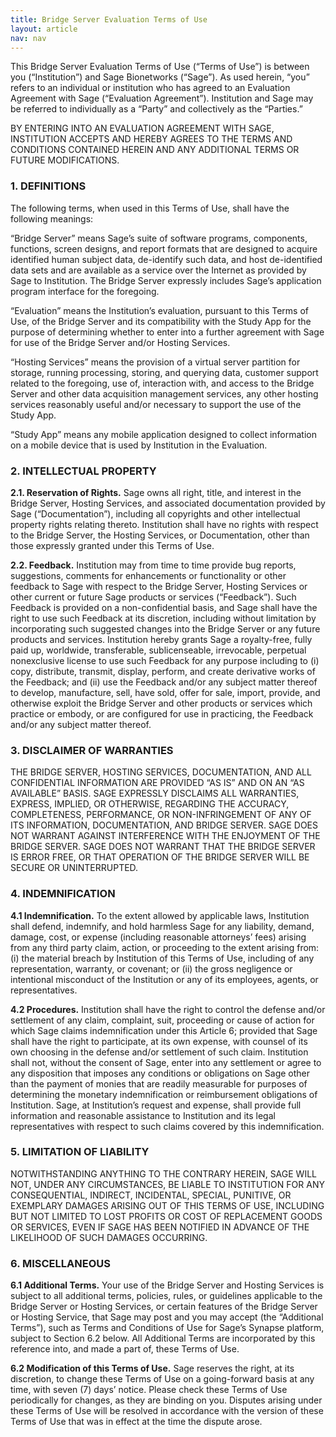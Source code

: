 ```yaml
---
title: Bridge Server Evaluation Terms of Use
layout: article
nav: nav
---
```


This Bridge Server Evaluation Terms of Use (“Terms of Use”) is between you (“Institution”) and Sage Bionetworks (“Sage”). As used herein, “you” refers to an individual or institution who has agreed to an Evaluation Agreement with Sage (“Evaluation Agreement”). Institution and Sage may be referred to individually as a “Party” and collectively as the “Parties.”

BY ENTERING INTO AN EVALUATION AGREEMENT WITH SAGE, INSTITUTION ACCEPTS AND HEREBY AGREES TO THE TERMS AND CONDITIONS CONTAINED HEREIN AND ANY ADDITIONAL TERMS OR FUTURE MODIFICATIONS.

### 1. DEFINITIONS 

The following terms, when used in this Terms of Use, shall have the following meanings: 

“Bridge Server” means Sage’s suite of software programs, components, functions, screen designs, and report formats that are designed to acquire identified human subject data, de-identify such data, and host de-identified data sets and are available as a service over the Internet as provided by Sage to Institution. The Bridge Server expressly includes Sage’s application program interface for the foregoing.

“Evaluation” means the Institution’s evaluation, pursuant to this Terms of Use, of the Bridge Server and its compatibility with the Study App for the purpose of determining whether to enter into a further agreement with Sage for use of the Bridge Server and/or Hosting Services. 

“Hosting Services” means the provision of a virtual server partition for storage, running processing, storing, and querying data, customer support related to the foregoing, use of, interaction with, and access to the Bridge Server and other data acquisition management services, any other hosting services reasonably useful and/or necessary to support the use of the Study App. 

“Study App” means any mobile application designed to collect information on a mobile device that is used by Institution in the Evaluation.

### 2. INTELLECTUAL PROPERTY 

**2.1. Reservation of Rights.** Sage owns all right, title, and interest in the Bridge Server, Hosting Services, and associated documentation provided by Sage (“Documentation”), including all copyrights and other intellectual property rights relating thereto. Institution shall have no rights with respect to the Bridge Server, the Hosting Services, or Documentation, other than those expressly granted under this Terms of Use.

**2.2. Feedback.** Institution may from time to time provide bug reports, suggestions, comments for enhancements or functionality or other feedback to Sage with respect to the Bridge Server, Hosting Services or other current or future Sage products or services (“Feedback”). Such Feedback is provided on a non-confidential basis, and Sage shall have the right to use such Feedback at its discretion, including without limitation by incorporating such suggested changes into the Bridge Server or any future products and services. Institution hereby grants Sage a royalty-free, fully paid up, worldwide, transferable, sublicenseable, irrevocable, perpetual nonexclusive license to use such Feedback for any purpose including to (i) copy, distribute, transmit, display, perform, and create derivative works of the Feedback; and (ii) use the Feedback and/or any subject matter thereof to develop, manufacture, sell, have sold, offer for sale, import, provide, and otherwise exploit the Bridge Server and other products or services which practice or embody, or are configured for use in practicing, the Feedback and/or any subject matter thereof.

### 3. DISCLAIMER OF WARRANTIES 

THE BRIDGE SERVER, HOSTING SERVICES, DOCUMENTATION, AND ALL CONFIDENTIAL INFORMATION ARE PROVIDED “AS IS” AND ON AN “AS AVAILABLE” BASIS. SAGE EXPRESSLY DISCLAIMS ALL WARRANTIES, EXPRESS, IMPLIED, OR OTHERWISE, REGARDING THE ACCURACY, COMPLETENESS, PERFORMANCE, OR NON-INFRINGEMENT OF ANY OF ITS INFORMATION, DOCUMENTATION, AND BRIDGE SERVER. SAGE DOES NOT WARRANT AGAINST INTERFERENCE WITH THE ENJOYMENT OF THE BRIDGE SERVER. SAGE DOES NOT WARRANT THAT THE BRIDGE SERVER IS ERROR FREE, OR THAT OPERATION OF THE BRIDGE SERVER WILL BE SECURE OR UNINTERRUPTED.

### 4. INDEMNIFICATION

**4.1 Indemnification.** To the extent allowed by applicable laws, Institution shall defend, indemnify, and hold harmless Sage for any liability, demand, damage, cost, or expense (including reasonable attorneys’ fees) arising from any third party claim, action, or proceeding to the extent arising from: (i) the material breach by Institution of this Terms of Use, including of any representation, warranty, or covenant; or (ii) the gross negligence or intentional misconduct of the Institution or any of its employees, agents, or representatives. 

**4.2 Procedures.** Institution shall have the right to control the defense and/or settlement of any claim, complaint, suit, proceeding or cause of action for which Sage claims indemnification under this Article 6; provided that Sage shall have the right to participate, at its own expense, with counsel of its own choosing in the defense and/or settlement of such claim. Institution shall not, without the consent of Sage, enter into any settlement or agree to any disposition that imposes any conditions or obligations on Sage other than the payment of monies that are readily measurable for purposes of determining the monetary indemnification or reimbursement obligations of Institution. Sage, at Institution’s request and expense, shall provide full information and reasonable assistance to Institution and its legal representatives with respect to such claims covered by this indemnification. 

### 5. LIMITATION OF LIABILITY 

NOTWITHSTANDING ANYTHING TO THE CONTRARY HEREIN, SAGE WILL NOT, UNDER ANY CIRCUMSTANCES, BE LIABLE TO INSTITUTION FOR ANY CONSEQUENTIAL, INDIRECT, INCIDENTAL, SPECIAL, PUNITIVE, OR EXEMPLARY DAMAGES ARISING OUT OF THIS TERMS OF USE, INCLUDING BUT NOT LIMITED TO LOST PROFITS OR COST OF REPLACEMENT GOODS OR SERVICES, EVEN IF SAGE HAS BEEN NOTIFIED IN ADVANCE OF THE LIKELIHOOD OF SUCH DAMAGES OCCURRING.

### 6. MISCELLANEOUS

**6.1 Additional Terms.** Your use of the Bridge Server and Hosting Services is subject to all additional terms, policies, rules, or guidelines applicable to the Bridge Server or Hosting Services, or certain features of the Bridge Server or Hosting Service, that Sage may post and you may accept (the “Additional Terms”), such as Terms and Conditions of Use for Sage’s Synapse platform, subject to Section 6.2 below. All Additional Terms are incorporated by this reference into, and made a part of, these Terms of Use.

**6.2 Modification of this Terms of Use.** Sage reserves the right, at its discretion, to change these Terms of Use on a going-forward basis at any time, with seven (7) days’ notice. Please check these Terms of Use periodically for changes, as they are binding on you. Disputes arising under these Terms of Use will be resolved in accordance with the version of these Terms of Use that was in effect at the time the dispute arose.
